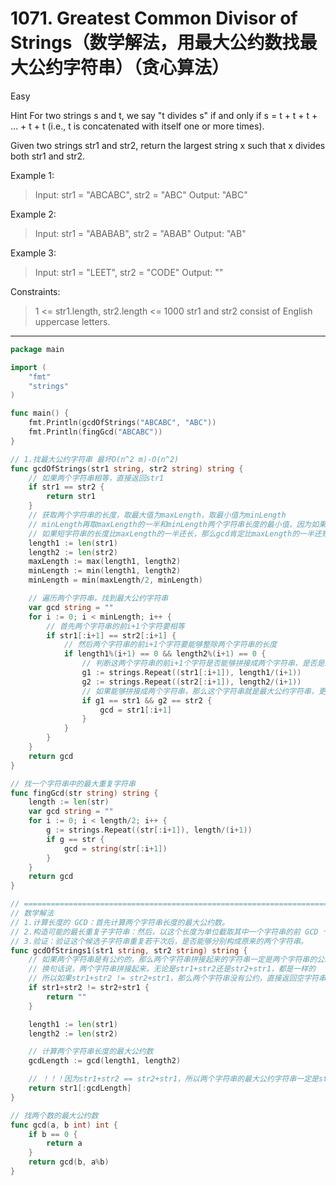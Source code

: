 # 1071. Greatest Common Divisor of Strings（数学解法，用最大公约数找最大公约字符串）（贪心算法）

Easy

Hint
For two strings s and t, we say "t divides s" if and only if s = t + t + t + ... + t + t (i.e., t is concatenated with itself one or more times).

Given two strings str1 and str2, return the largest string x such that x divides both str1 and str2.

 

Example 1:
> Input: str1 = "ABCABC", str2 = "ABC"
Output: "ABC"

Example 2:
> Input: str1 = "ABABAB", str2 = "ABAB"
Output: "AB"

Example 3:
> Input: str1 = "LEET", str2 = "CODE"
Output: ""
 

Constraints:
> 1 <= str1.length, str2.length <= 1000
str1 and str2 consist of English uppercase letters.

---

```go
package main

import (
	"fmt"
	"strings"
)

func main() {
	fmt.Println(gcdOfStrings("ABCABC", "ABC"))
	fmt.Println(fingGcd("ABCABC"))
}

// 1.找最大公约字符串 最坏O(n^2 m)-O(n^2)
func gcdOfStrings(str1 string, str2 string) string {
	// 如果两个字符串相等，直接返回str1
	if str1 == str2 {
		return str1
	}
	// 获取两个字符串的长度，取最大值为maxLength，取最小值为minLength
	// minLength再取maxLength的一半和minLength两个字符串长度的最小值，因为如果更长的字符串的一半都比短的字符串长，那么gcd最长也就是短的字符串
	// 如果短字符串的长度比maxLength的一半还长，那么gcd肯定比maxLength的一半还短，所以循环时取这个最短值作为边界
	length1 := len(str1)
	length2 := len(str2)
	maxLength := max(length1, length2)
	minLength := min(length1, length2)
	minLength = min(maxLength/2, minLength)

	// 遍历两个字符串，找到最大公约字符串
	var gcd string = ""
	for i := 0; i < minLength; i++ {
		// 首先两个字符串的前i+1个字符要相等
		if str1[:i+1] == str2[:i+1] {
			// 然后两个字符串的前i+1个字符要能够整除两个字符串的长度
			if length1%(i+1) == 0 && length2%(i+1) == 0 {
				// 判断这两个字符串的前i+1个字符是否能够拼接成两个字符串，是否是约数
				g1 := strings.Repeat((str1[:i+1]), length1/(i+1))
				g2 := strings.Repeat((str2[:i+1]), length2/(i+1))
				// 如果能够拼接成两个字符串，那么这个字符串就是最大公约字符串，更新gcd
				if g1 == str1 && g2 == str2 {
					gcd = str1[:i+1]
				}
			}
		}
	}
	return gcd
}

// 找一个字符串中的最大重复字符串
func fingGcd(str string) string {
	length := len(str)
	var gcd string = ""
	for i := 0; i < length/2; i++ {
		g := strings.Repeat((str[:i+1]), length/(i+1))
		if g == str {
			gcd = string(str[:i+1])
		}
	}
	return gcd
}

// ===============================================================================================================================
// 数学解法
// 1.计算长度的 GCD：首先计算两个字符串长度的最大公约数。
// 2.构造可能的最长重复子字符串：然后，以这个长度为单位截取其中一个字符串的前 GCD 个字符作为候选的最长重复子字符串。
// 3.验证：验证这个候选子字符串重复若干次后，是否能够分别构成原来的两个字符串。
func gcdOfStrings1(str1 string, str2 string) string {
	// 如果两个字符串是有公约的，那么两个字符串拼接起来的字符串一定是两个字符串的公约字符串
	// 换句话说，两个字符串拼接起来，无论是str1+str2还是str2+str1，都是一样的
	// 所以如果str1+str2 != str2+str1，那么两个字符串没有公约，直接返回空字符串
	if str1+str2 != str2+str1 {
		return ""
	}

	length1 := len(str1)
	length2 := len(str2)

	// 计算两个字符串长度的最大公约数
	gcdLength := gcd(length1, length2)

	// ！！！因为str1+str2 == str2+str1，所以两个字符串的最大公约字符串一定是str1或者str2的前gcdLength个字符
	return str1[:gcdLength]
}

// 找两个数的最大公约数
func gcd(a, b int) int {
	if b == 0 {
		return a
	}
	return gcd(b, a%b)
}
```
